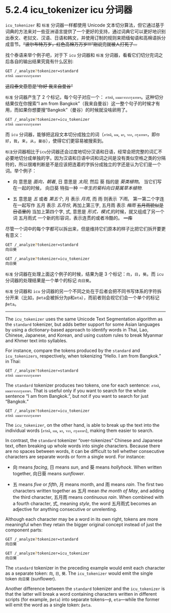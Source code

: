 # 5.2.4 icu_tokenizer icu 分词器

`icu_tokenizer` 和 `标准` 分词器一样都使用 Unicode 文本切分算法，但它通过基于词典的方法来对一些亚洲语言提供了一个更好的支持，通过词典它可以更好地识别出泰文、老挝文、汉语、日语和韩文，并使用订制的规则来把缅甸语和高棉语拆分成音节。~~“波尔布特万岁，红色高棉万万岁!!!”刚说完就被人打死了...~~

找个泰语来举个例子吧，对于下 `icu` 分词器和 `标准` 分词器，看看它们切分完词之后各自的输出结果究竟有什么区别:

```bash
GET /_analyze?tokenizer=standard
สวัสดี ผมมาจากกรุงเทพฯ
```

~~这段泰文意思是“你好 我来自曼谷”~~

`标准` 分词器产生了 2 个标记，每个句子对应一个： `สวัสดี`, `ผมมาจากกรุงเทพฯ`。这种切分结果仅在你搜索“I am from Bangkok”（我来自曼谷）这一整个句子的时候才有用，而如果你想要搜“Bangkok”（曼谷）的时候就没啥卵用了。

```bash
GET /_analyze?tokenizer=icu_tokenizer
สวัสดี ผมมาจากกรุงเทพฯ
```

而 `icu` 分词器，能够把这段文本切分成独立的词（`สวัสดี`, `ผม`, `มา`, `จาก`, `กรุงเทพฯ`，即`你好`，`我`，`来`，`从`，`曼谷`），使得它们更容易被搜索到。

`标注`分词器相比于`icu`分词器还会过度地切分汉语和日语，经常会把完整的词汇不必要地切分成单独的字。因为汉语和日语中词和词之间是没有类似空格之类的分隔符的，所以很难判断是不是应该把连着的字拆分成独立的字还是认为它们是一个词。举个例子：


  * 向 意思是 *面向，朝着*, 日 意思是 *太阳*, 然后 葵 指的是 *葵类植物*。 当它们写在一起的时候， 向日葵 特指一种 *一年生的菊科向日葵属草本植物*.
  
  * 五 意思是 *五* 或者 *第五个*, 月 表示 *月亮*, 而 雨 则表示 *下雨*。 第一第二个字连在一起写作 五月 表示 *五月份*, 再加上第三字, 五月雨 表示 *梅雨* ~~五月雨貌似是日语里的~~ 当加上第四个字, 式, 意思是 *形式，模式*,的时候，就又组成了另一个词 五月雨式 一个新的形容词，表示连贯的或者冷酷的。 ~~一库~~
  
尽管一个词中的每个字都可以拆出来，但是维持它们原本的样子比把它们拆开要更有意义：

```bash
GET /_analyze?tokenizer=standard
向日葵

GET /_analyze?tokenizer=icu_tokenizer
向日葵
```

`标准` 分词器在处理上面这个例子的时候，结果为是 3 个标记：`向`，`日`，`葵`。而 `icu` 分词器的处理结果是一个单个的标记 `向日葵`。

`标准` 分词器和 `icu` 分词器的另一个不同之处在于后者会把不同书写体系的字符拆分开来（比如，`βeta`会被拆分为`β`和`eta`），而前者则会视它们会一个单个的标记`βeta`。

***

The `icu_tokenizer` uses the same Unicode Text Segmentation algorithm as the `standard` tokenizer, but adds better support for some Asian languages by using a dictionary-based approach to identify words in Thai, Lao, Chinese, Japanese, and Korean, and using custom rules to break Myanmar and Khmer text into syllables.

For instance, compare the tokens produced by the `standard` and `icu_tokenizers`, respectively, when tokenizing “Hello. I am from Bangkok.” in Thai:

```bash
GET /_analyze?tokenizer=standard
สวัสดี ผมมาจากกรุงเทพฯ
```

The `standard` tokenizer produces two tokens, one for each sentence: `สวัสดี`, `ผมมาจากกรุงเทพฯ`. That is useful only if you want to search for the whole sentence “I am from Bangkok.”, but not if you want to search for just “Bangkok.”

```bash
GET /_analyze?tokenizer=icu_tokenizer
สวัสดี ผมมาจากกรุงเทพฯ
```

The `icu_tokenizer`, on the other hand, is able to break up the text into the individual words (`สวัสดี`, `ผม`, `มา`, `จาก`, `กรุงเทพฯ`), making them easier to search.

In contrast, the `standard` tokenizer “over-tokenizes” Chinese and Japanese text, often breaking up whole words into single characters. Because there are no spaces between words, it can be difficult to tell whether consecutive characters are separate words or form a single word. For instance:

  * 向 means *facing*, 日 means *sun*, and 葵 means *hollyhock*. When written together, 向日葵 means *sunflower*.
  
  * 五 means *five* or *fifth*, 月 means month, and 雨 means *rain*. The first two characters written together as 五月 mean *the month of May*, and adding the third character, 五月雨 means *continuous rain*. When combined with a fourth character, 式, meaning *style*, the word 五月雨式 becomes an adjective for anything consecutive or unrelenting.
  
Although each character may be a word in its own right, tokens are more meaningful when they retain the bigger original concept instead of just the component parts:

```bash
GET /_analyze?tokenizer=standard
向日葵

GET /_analyze?tokenizer=icu_tokenizer
向日葵
```

The `standard` tokenizer in the preceding example would emit each character as a separate token: `向`, `日`, `葵`. The `icu_tokenizer` would emit the single token `向日葵` (sunflower).

Another difference between the `standard` tokenizer and the `icu_tokenizer` is that the latter will break a word containing characters written in different scripts (for example, `βeta`) into separate tokens—`β`, `eta`—while the former will emit the word as a single token: `βeta`.
